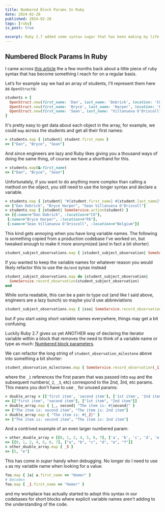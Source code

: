 ```yaml
---
title: Numbered Block Params In Ruby
date: 2024-02-28
published: 2024-02-28
tags: [ruby]
is_post: true

excerpt: Ruby 2.7 added some syntax sugar that has been making my life easier at work; no longer do I need to use `a` as my "placeholder" variable in enumerators, instead, we have a built in "numbered" block parameter!
---
```

## Numbered Block Params In Ruby

I came across [this article](https://zverok.space/blog/2023-10-11-syntax-sugar1-numeric-block-args.html) the a few months back about a little piece of ruby syntax that has become something I reach for on a regular basis.

Let’s for example say we had an array of students, I'll represent them here as `OpenStruct`s:

```ruby
students = [
  OpenStruct.new(first_name: 'Dan', last_name: 'Dobrick', location: 'CO'),
  OpenStruct.new(first_name: 'Bryce', last_name: 'Harper', location: 'PA'),
  OpenStruct.new(first_name: 'Sean', last_name: "Villanueva O'Driscoll", location: 'Belgium')
]
```

It's pretty easy to get data about each object in the array, for example, we could `map` across the students and get all their first names:

```ruby
> students.map { |student| student.first_name }
=> ["Dan", "Bryce", "Sean"]
```

And since engineers are lazy and Ruby likes giving you a thousand ways of doing the same thing, of course we have a shorthand for this.


```ruby
> students.map(&:first_name)
=> ["Dan", "Bryce", "Sean"]
```

Unfortunately, if you want to do anything more complex than calling a method on the object, you still need to use the longer syntax and declare a variable.

```ruby
> students.map { |student| "#{student.first_name} #{student.last_name}" }
=> ["Dan Dobrick", "Bryce Harper", "Sean Villanueva O'Driscoll"]
> students.map { |student| SomeService.action(student) }
=> [{:name=>"Dan Dobrick", :location=>"CO"},
 {:name=>"Bryce Harper", :location=>"PA"},
 {:name=>"Sean Villanueva O'Driscoll", :location=>"Belgium"}]
```

This kind gets annoying when you have long variable names. The following is something copied from a production codebase I've worked on, but tweaked enough to make it more anonymized (and in fact a bit shorter)

```ruby
student_subject_observations.map { |student_subject_observation| SomeService.record_observation(student_subject_observation) }
```

If you wanted to keep the variable names for whatever reason you would likely refactor this to use the `do/end` synax instead

```ruby
student_subject_observations.map do |student_subject_observation|
  SomeService.record_observation(student_subject_observation)
end
```

While sorta readable, this can be a pain to type out (and like I said above, engineers are a lazy bunch) so maybe you'd use abbreviations

```ruby
student_subject_observations.map { |sso| SomeService.record_observation(sso) }
```

but if you start using short variable names everywhere, things may get a bit confusing.

Luckily Ruby 2.7 gives us yet ANOTHER way of declaring the iterator variable within a block that removes the need to think of a variable name or type as much: [Numbered block parameters](https://rubyreferences.github.io/rubychanges/2.7.html#numbered-block-parameters). 

We can refactor the long string of `student_observation_milestone` above into something a bit shorter:

```ruby
student_observation_milestones.map { SomeService.record_observation(_1) }
```

where the `_1` references the first param that was passed into `map` and the subsequent numbers(`_2`, `_3`, etc) correspond to the 2nd, 3rd, etc params. This means you don't have to use `_` for unused params:

```ruby
> double_array = [['first item', 'second item'], ['1st item', '2nd item']]
=> [["first item", "second item"], ["1st item", "2nd item"]]
> double_array.map { |_, second| "The item is: #{second}" }
=> ["The item is: second item", "The item is: 2nd item"]
> double_array.map { "The item is: #{_2}" }
=> ["The item is: second item", "The item is: 2nd item"]
```

And a contrived example of an even larger numbered param:

```ruby
> other_double_array = [[0, 1, 2, 4, 5, 6, 7], ['a', 'b', 'c', 'd', 'e', 'f']]
=> [[0, 1, 2, 4, 5, 6, 7], ["a", "b", "c", "d", "e", "f"]]
> other_double_array.map { _5 }
=> [5, "e"]
```

This has come in _super_ handy when debugging. No longer do I need to use `a` as my variable name when looking for a value:
```ruby
foo.map { |a| a.first_name == "Homer" }
# Becomes
foo.map { _1.first_name == "Homer" }
```

and my workplace has actually started to adopt this syntax in our codebases for short blocks where explicit variable names aren't adding to the understanding of the code.
